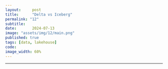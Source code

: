 ```yaml
---
layout:     post
title:      "Delta vs Iceberg"
permalink: "12"
subtitle:   
date:       2024-07-13
image: "assets/img/12/main.png"
published: true
tags: [data, lakehouse]
code: 
image_width: 60%
---
```



_____
